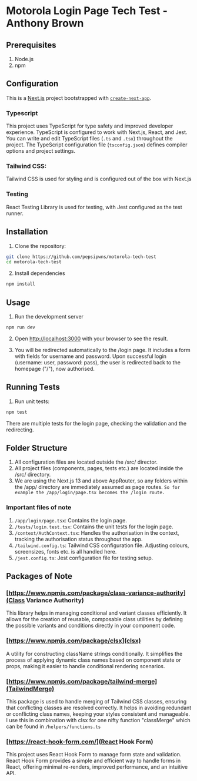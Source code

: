 # Motorola Login Page Tech Test - Anthony Brown

## Prerequisites

1. Node.js
2. npm

## Configuration

This is a [Next.js](https://nextjs.org) project bootstrapped with [`create-next-app`](https://nextjs.org/docs/app/api-reference/cli/create-next-app).

### Typescript

This project uses TypeScript for type safety and improved developer experience. TypeScript is configured to work with Next.js, React, and Jest. You can write and edit TypeScript files (`.ts` and `.tsx`) throughout the project. The TypeScript configuration file (`tsconfig.json`) defines compiler options and project settings.

### Tailwind CSS:

Tailwind CSS is used for styling and is configured out of the box with Next.js

### Testing

React Testing Library is used for testing, with Jest configured as the test runner.

## Installation

1. Clone the repository:

```bash
git clone https://github.com/pepsipwns/motorola-tech-test
cd motorola-tech-test
```

2. Install dependencies

```bash
npm install
```

## Usage

1. Run the development server

```bash
npm run dev
```

2. Open [http://localhost:3000](http://localhost:3000) with your browser to see the result.

3. You will be redirected automatically to the /login page. It includes a form with fields for username and password. Upon successful login (username: user, password: pass), the user is redirected back to the homepage ("/"), now authorised.

## Running Tests

1. Run unit tests:

```bash
npm test
```

There are multiple tests for the login page, checking the validation and the redirecting.

## Folder Structure

1. All configuration files are located outside the /src/ director.
2. All project files (components, pages, tests etc.) are located inside the /src/ directory.
3. We are using the Next.js 13 and above AppRouter, so any folders within the /app/ directory are immediately assumed as page routes. `So for example the /app/login/page.tsx becomes the /login route.`

### Important files of note

1. `/app/login/page.tsx`: Contains the login page.
2. `/tests/login.test.tsx`: Contains the unit tests for the login page.
3. `/context/AuthContext.tsx`: Handles the authorisation in the context, tracking the authorisation status throughout the app.
4. `/tailwind.config.ts`: Tailwind CSS configuration file. Adjusting colours, screensizes, fonts etc. is all handled here.
5. `/jest.config.ts`: Jest configuration file for testing setup.

## Packages of Note

### [https://www.npmjs.com/package/class-variance-authority](Class Variance Authority)

This library helps in managing conditional and variant classes efficiently. It allows for the creation of reusable, composable class utilities by defining the possible variants and conditions directly in your component code.

### [https://www.npmjs.com/package/clsx](clsx)

A utility for constructing className strings conditionally. It simplifies the process of applying dynamic class names based on component state or props, making it easier to handle conditional rendering scenarios.

### [https://www.npmjs.com/package/tailwind-merge](TailwindMerge)

This package is used to handle merging of Tailwind CSS classes, ensuring that conflicting classes are resolved correctly. It helps in avoiding redundant or conflicting class names, keeping your styles consistent and manageable. I use this in combination with clsx for one nifty function "classMerge" which can be found in `/helpers/functions.ts`

### [https://react-hook-form.com/](React Hook Form)

This project uses React Hook Form to manage form state and validation. React Hook Form provides a simple and efficient way to handle forms in React, offering minimal re-renders, improved performance, and an intuitive API.

